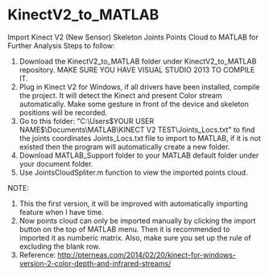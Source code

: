 # KinectV2_to_MATLAB
Import Kinect V2 (New Sensor) Skeleton Joints Points Cloud to MATLAB for Further Analysis
Steps to follow:
1. Download the KinectV2_to_MATLAB folder under KinectV2_to_MATLAB repository. MAKE SURE YOU HAVE VISUAL STUDIO 2013 TO COMPILE IT.
2. Plug in Kinect V2 for Windows, if all drivers have been installed, compile the project. It will detect the Kinect and present Color stream automatically. Make some gesture in front of the device and skeleton positions will be recorded.
3. Go to this folder: "C:\Users\$YOUR USER NAME$\Documents\MATLAB\KINECT V2 TEST\Joints_Locs.txt" to find the joints coordinates Joints_Locs.txt file to import to MATLAB, if it is not existed then the program will automatically create a new folder.
4. Download MATLAB_Support folder to your MATLAB default folder under your document folder.
5. Use JointsCloudSpliter.m function to view the imported points cloud.

NOTE: 
1. This the first version, it will be improved with automatically importing feature when I have time. 
2. Now points cloud can only be imported manually by clicking the import button on the top of MATLAB menu. Then it is recommended to imported it as numberic matrix. Also, make sure you set up the rule of excluding the blank row.
3. Reference: http://pterneas.com/2014/02/20/kinect-for-windows-version-2-color-depth-and-infrared-streams/
